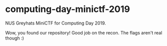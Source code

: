 # computing-day-minictf-2019

NUS Greyhats MiniCTF for Computing Day 2019.

Wow, you found our repository! Good job on the recon. The flags aren't real though :)
